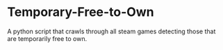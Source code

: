 # Temporary-Free-to-Own
A python script that crawls through all steam games detecting those that are temporarily free to own.
